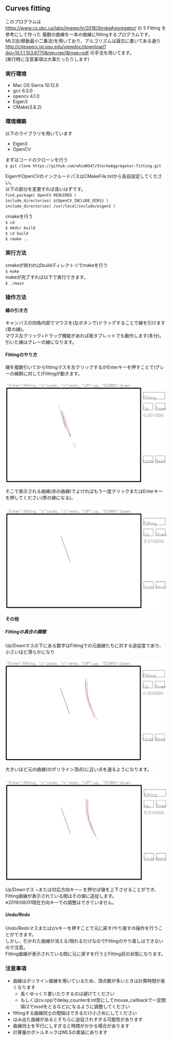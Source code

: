 ## Curves fitting
このプログラムは https://www.cs.ubc.ca/labs/imager/tr/2018/StrokeAggregator/ の 5 Fitting を参考にして作った
複数の曲線を一本の曲線にfittingするプログラムです。<br>
MLS法(移動最小二乗法)を用いており、アルゴリズムは論文に書いてある通り
http://citeseerx.ist.psu.edu/viewdoc/download?doi=10.1.1.103.6770&rep=rep1&type=pdf
の手法を用いてます。<br>
(実行時に注意事項は大事だったりします)

### 実行環境
- Mac OS Sierra 10.12.6
- gcc 6.5.0
- opencv 4.1.0
- Eigen3
- CMake(3.8.2)

### 環境構築
以下のライブラリを用いています<br>
- Eigen3
- OpenCV

まずはコードのクローンを行う<br>
`$ git clone https://github.com/whim0547/StorkeAggregator-fitting.git`

EigenやOpenCVのインクルードパスはCMakeFile.txtから各自設定してください。<br>
以下の部分を変更すれば良いはずです。<br>
`find_package( OpenCV REQUIRED )` <br>
`include_directories( ${OpenCV_INCLUDE_DIRS} )` <br>
`include_directories( /usr/local/include/eigen3 )` <br>

cmakeを行う<br>
`$ cd` <br>
`$ mkdir build` <br>
`$ cd build` <br>
`$ cmake ..` <br>


### 実行方法
cmakeが終わればbuildディレクトリでmakeを行う<br>
`$ make`<br>
makeが完了すれば以下で実行できます。<br>
`$ ./main`

### 操作方法
#### 線の引き方
キャンバスの四角内部でマウスを(左ボタンで)ドラッグすることで線を引けます(青の線)。<br>
マウス左クリック+ドラッグ機能があれば板タブレットでも動作します(多分)。<br>
引いた線はグレーの線になります。

#### Fittingのやり方
線を複数引いてからfittingマスを左クリックするかEnterキーを押すことで(グレーの線群に対して)Fittingが動きます。<br>

<p align="center">
<img src="./img/fitting.png">
</p>

そこで表示される曲線(赤の曲線)でよければもう一度クリックまたはEnterキーを押してください(黒の線になる)。<br>

<p align="center">
<img src="./img/fitted.png">
</p>

#### その他
##### Fittingの具合の調整
Up/Downマスの下にある数字はFittingでの元曲線たちに対する追従度であり、<br>
小さいほど滑らかになり<br>

<p align="center">
<img src="./img/fitting1.png">
</p>

大きいほど元の曲線(のポリライン頂点)に近い点を通るようになります。<br>

<p align="center">
<img src="./img/fitting2.png">
</p>

Up/Downマス ~または対応方向キー~ を押せば値を上下させることができ、<br>
Fitting曲線が表示されている間はその値に追従します。<br>
※2019/08/01現在方向キーでの調整はできていません。

##### Undo/Redo
Undo/Redoマスまたはz/xキーを押すことで元に戻す/やり直すの操作を行うことができます。<br>
しかし、引かれた曲線が消える/現れるだけなのでFittingのやり直しはできないので注意。<br>
Fitting曲線が表示されている間に元に戻すを行うとFitting前の状態になります。

### 注意事項
- 曲線はポリライン曲線を用いているため、頂点数が多いときは計算時間が長くなります
  - 長くゆっくり書いたりするのは避けてください
  - もしくはcv.cppでdelay_counterをint型にしてmouse_callbackで一定間隔(2でmodをとるなど)になるように調整してください
- fittingする曲線同士の間隔はできるだけ小さめにしてください
- はみ出た曲線があるとそちらに追従されすぎる可能性があります
- 曲線同士を平行にしすぎると時間がかかる場合があります
- 計算量のボトルネックはMLSの実装にあります
